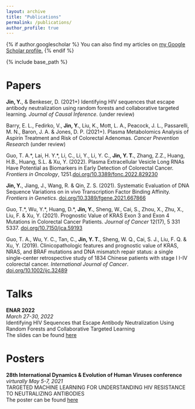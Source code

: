 ```yaml
---
layout: archive
title: "Publications"
permalink: /publications/
author_profile: true
---
```


{% if author.googlescholar %}
  You can also find my articles on <u><a href="{{author.googlescholar}}">my Google Scholar profile</a>.</u>
{% endif %}

{% include base_path %}

<!-- {% for post in site.publications reversed %}
  {% include archive-single.html %}
{% endfor %}
 -->

Papers
======

**Jin, Y.**, & Benkeser, D. (2021+) Identifying HIV sequences that escape antibody neutralization using random forests and collaborative targeted learning. *Journal of Causal Inference*. (under review)

Barry, E. L., Fedirko, V., **Jin, Y.**, Liu, K., Mott, L. A., Peacock, J. L., Passarelli, M. N., Baron, J. A. & Jones, D. P. (2021+). Plasma Metabolomics Analysis of Aspirin Treatment and Risk of Colorectal Adenomas. *Cancer Prevention Research* (under review)

Guo, T. A.\*, Lai, H. Y.\*, Li, C., Li, Y., Li, Y. C., **Jin, Y. T.**, Zhang, Z.Z., Huang, H.B., Huang, S.L. & Xu, Y. (2022). Plasma Extracellular Vesicle Long RNAs Have Potential as Biomarkers in Early Detection of Colorectal Cancer. *Frontiers in Oncology*, 1251.[doi.org/10.3389/fonc.2022.829230](https://doi.org/10.3389/fonc.2022.829230)

**Jin, Y.**, Jiang, J., Wang, R. & Qin, Z. S. (2021). Systematic Evaluation of DNA Sequence Variations on in vivo Transcription Factor Binding Affinity. *Frontiers in Genetics*. [doi.org/10.3389/fgene.2021.667866](https://doi.org/10.3389/fgene.2021.667866)

Guo, T.\*, Wu, Y.\*, Huang, D.\*, **Jin, Y.**, Sheng, W., Cai, S., Zhou, X., Zhu, X., Liu, F. & Xu, Y. (2021). Prognostic Value of KRAS Exon 3 and Exon 4 Mutations in Colorectal Cancer Patients. *Journal of Cancer* 12(17), 5 331 5337. [doi.org/10.7150/jca.59193](https://doi.org/10.7150/jca.59193)

Guo, T. A., Wu, Y. C., Tan, C., **Jin, Y. T.**, Sheng, W. Q., Cai, S. J., Liu, F. Q. & Xu, Y. (2019). Clinicopathologic features and prognostic value of KRAS, NRAS, and BRAF mutations and DNA mismatch repair status: a single single-center retrospective study of 1834 Chinese patients with stage I I-IV colorectal cancer. *International Journal of Cancer*. [doi.org/10.1002/ijc.32489](https://doi.org/10.1002/ijc.32489)




Talks
======
**ENAR 2022**\
*March 27-30, 2022*\
Identifying HIV Sequences that Escape Antibody Neutralization Using Random Forests and Collaborative Targeted Learning\
The slides can be found [here](/files/ENAR_2022.pdf)


Posters
======
**28th International Dynamics & Evolution of Human Viruses conference**\
*virturally May 5-7, 2021*\
TARGETED MACHINE LEARNING FOR UNDERSTANDING HIV RESISTANCE TO NEUTRALIZING ANTIBODIES\
The poster can be found [here](/files/PosterPresentations_YJ.pdf)


